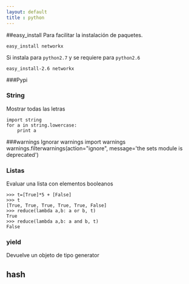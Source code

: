 ```yaml
--- 
layout: default
title : python
---
```

##easy_install
Para facilitar la instalación de paquetes.  

	easy_install networkx

Si instala para `python2.7` y se requiere para `python2.6`

	easy_install-2.6 networkx

###Pypi
### String
Mostrar todas las letras

	import string
	for a in string.lowercase:
		print a

###warnings
Ignorar warnings
	import warnings
	warnings.filterwarnings(action="ignore", message='the sets module is deprecated')
### Listas

Evaluar una lista con elementos booleanos

	>>> t=[True]*5 + [False]
	>>> t
	[True, True, True, True, True, False]
	>>> reduce(lambda a,b: a or b, t)
	True
	>>> reduce(lambda a,b: a and b, t)
	False

### yield

Devuelve un objeto de tipo generator

## __hash__
